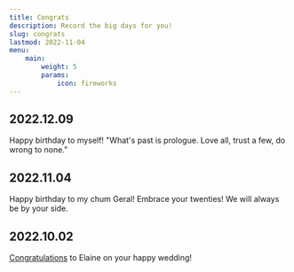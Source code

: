 ```yaml
---
title: Congrats
description: Record the big days for you!
slug: congrats
lastmod: 2022-11-04
menu:
    main:
        weight: 5
        params: 
            icon: fireworks
---
```

## 2022.12.09

Happy birthday to myself! "What's past is prologue. Love all, trust a few, do wrong to none."

## 2022.11.04

Happy birthday to my chum Geral! Embrace your twenties! We will always be by your side.

## 2022.10.02

[Congratulations](https://congrats-to-elaine.sun-tree.ink/ "Hope you enjoy it! :)") to Elaine on your happy wedding!
